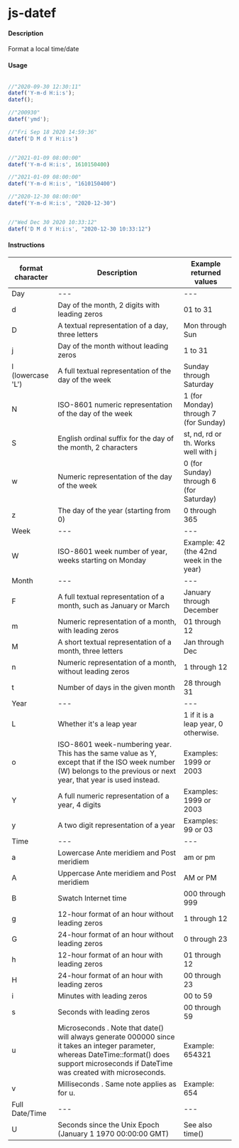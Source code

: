 # js-datef

#### Description
Format a local time/date

#### Usage

```javascript

//"2020-09-30 12:30:11"
datef('Y-m-d H:i:s');
datef();

//"200930"
datef('ymd');

//"Fri Sep 18 2020 14:59:36"
datef('D M d Y H:i:s')


//"2021-01-09 08:00:00"
datef('Y-m-d H:i:s', 1610150400)

//"2021-01-09 08:00:00"
datef('Y-m-d H:i:s', "1610150400")

//"2020-12-30 08:00:00"
datef('Y-m-d H:i:s', "2020-12-30")


//"Wed Dec 30 2020 10:33:12"
datef('D M d Y H:i:s', "2020-12-30 10:33:12")


```

#### Instructions

|format character|Description|Example returned values|
| --- | --- | --- |
|Day|---|---|
|d|Day of the month, 2 digits with leading zeros|01 to 31|
|D|A textual representation of a day, three letters|Mon through Sun|
|j|Day of the month without leading zeros|1 to 31|
|l (lowercase 'L')|A full textual representation of the day of the week|Sunday through Saturday|
|N|ISO-8601 numeric representation of the day of the week |1 (for Monday) through 7 (for Sunday)|
|S|English ordinal suffix for the day of the month, 2 characters|st, nd, rd or th. Works well with j|
|w|Numeric representation of the day of the week|0 (for Sunday) through 6 (for Saturday)|
|z|The day of the year (starting from 0)|0 through 365|
|Week|---|---|
|W|ISO-8601 week number of year, weeks starting on Monday|Example: 42 (the 42nd week in the year)|
|Month|---|---|
|F|A full textual representation of a month, such as January or March|January through December|
|m|Numeric representation of a month, with leading zeros|01 through 12|
|M|A short textual representation of a month, three letters|Jan through Dec|
|n|Numeric representation of a month, without leading zeros|1 through 12|
|t|Number of days in the given month|28 through 31|
|Year|---|---|
|L|Whether it's a leap year|1 if it is a leap year, 0 otherwise.|
|o|ISO-8601 week-numbering year. This has the same value as Y, except that if the ISO week number (W) belongs to the previous or next year, that year is used instead.|Examples: 1999 or 2003|
|Y|A full numeric representation of a year, 4 digits|Examples: 1999 or 2003|
|y|A two digit representation of a year|Examples: 99 or 03|
|Time|---|---|
|a|Lowercase Ante meridiem and Post meridiem|am or pm|
|A|Uppercase Ante meridiem and Post meridiem|AM or PM|
|B|Swatch Internet time|000 through 999|
|g|12-hour format of an hour without leading zeros|1 through 12|
|G|24-hour format of an hour without leading zeros|0 through 23|
|h|12-hour format of an hour with leading zeros|01 through 12|
|H|24-hour format of an hour with leading zeros|00 through 23|
|i|Minutes with leading zeros|00 to 59|
|s|Seconds with leading zeros|00 through 59|
|u|Microseconds . Note that date() will always generate 000000 since it takes an integer parameter, whereas DateTime::format() does support microseconds if DateTime was created with microseconds.|Example: 654321|
|v|Milliseconds . Same note applies as for u.|Example: 654|
|Full Date/Time|---|---|
|U|Seconds since the Unix Epoch (January 1 1970 00:00:00 GMT)|See also time()|


